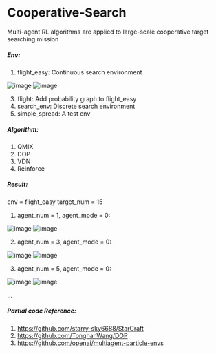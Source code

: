 # Cooperative-Search
Multi-agent RL algorithms are applied to large-scale cooperative target searching mission

##### Env:
1. flight_easy: Continuous search environment

![image](https://user-images.githubusercontent.com/55376167/120631146-1d44fc00-c49a-11eb-9272-ee0505c351a3.png)
![image](https://user-images.githubusercontent.com/55376167/120631159-21711980-c49a-11eb-862b-04fa23a5cee8.png)

3. flight: Add probability graph to flight_easy
4. search_env: Discrete search environment
5. simple_spread: A test env

##### Algorithm:
1. QMIX
2. DOP
3. VDN
4. Reinforce

##### Result:
env = flight_easy
target_num = 15
1. agent_num = 1, agent_mode = 0:

![image](https://user-images.githubusercontent.com/55376167/120631264-44033280-c49a-11eb-8947-5ee6d02636be.png)
![image](https://user-images.githubusercontent.com/55376167/120631273-46fe2300-c49a-11eb-90cb-8c11250b27f7.png)

2. agent_num = 3, agent_mode = 0:

![image](https://user-images.githubusercontent.com/55376167/120631354-5da47a00-c49a-11eb-8f4d-33632cf01915.png)
![image](https://user-images.githubusercontent.com/55376167/120631365-6006d400-c49a-11eb-8152-3e1836714e5d.png)

3. agent_num = 5, agent_mode = 0:

![image](https://user-images.githubusercontent.com/55376167/120631407-6d23c300-c49a-11eb-8d79-37db95df8baf.png)
![image](https://user-images.githubusercontent.com/55376167/120631419-70b74a00-c49a-11eb-9710-3e9584446a5f.png)

...

##### Partial code Reference:
1. https://github.com/starry-sky6688/StarCraft
2. https://github.com/TonghanWang/DOP
3. https://github.com/openai/multiagent-particle-envs
